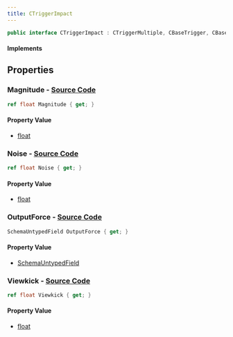 ```yaml
---
title: CTriggerImpact
---
```


```csharp
public interface CTriggerImpact : CTriggerMultiple, CBaseTrigger, CBaseToggle, CBaseModelEntity, CBaseEntity, CEntityInstance, ISchemaClass<CEntityInstance>, ISchemaClass<CBaseEntity>, ISchemaClass<CBaseModelEntity>, ISchemaClass<CBaseToggle>, ISchemaClass<CBaseTrigger>, ISchemaClass<CTriggerMultiple>, ISchemaClass<CTriggerImpact>, ISchemaField, ISchemaClass, INativeHandle
```

#### Implements

## Properties

### **Magnitude** - [Source Code](https://github.com/swiftly-solution/swiftlys2/blob/main/managed/src/SwiftlyS2.Generated/Schemas/Interfaces/CTriggerImpact.cs#L16)

```csharp
ref float Magnitude { get; }
```

#### Property Value

- [float](https://learn.microsoft.com/dotnet/api/system.single)

### **Noise** - [Source Code](https://github.com/swiftly-solution/swiftlys2/blob/main/managed/src/SwiftlyS2.Generated/Schemas/Interfaces/CTriggerImpact.cs#L18)

```csharp
ref float Noise { get; }
```

#### Property Value

- [float](https://learn.microsoft.com/dotnet/api/system.single)

### **OutputForce** - [Source Code](https://github.com/swiftly-solution/swiftlys2/blob/main/managed/src/SwiftlyS2.Generated/Schemas/Interfaces/CTriggerImpact.cs#L23)

```csharp
SchemaUntypedField OutputForce { get; }
```

#### Property Value

- [SchemaUntypedField](/docs/api/shared/schemas/schemauntypedfield)

### **Viewkick** - [Source Code](https://github.com/swiftly-solution/swiftlys2/blob/main/managed/src/SwiftlyS2.Generated/Schemas/Interfaces/CTriggerImpact.cs#L20)

```csharp
ref float Viewkick { get; }
```

#### Property Value

- [float](https://learn.microsoft.com/dotnet/api/system.single)

